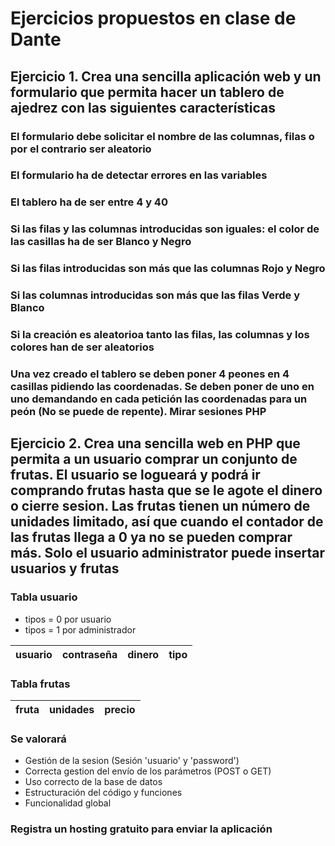 # Ejercicios propuestos en clase de Dante

## Ejercicio 1. Crea una sencilla aplicación web y un formulario que permita hacer un tablero de ajedrez con las siguientes características

### El formulario debe solicitar el nombre de las columnas, filas o por el contrario ser aleatorio

### El formulario ha de detectar errores en las variables

### El tablero ha de ser entre 4 y 40

### Si las filas y las columnas introducidas son iguales: el color de las casillas ha de ser Blanco y Negro

### Si las filas introducidas son más que las columnas Rojo y Negro

### Si las columnas introducidas son más que las filas Verde y Blanco

### Si la creación es aleatorioa tanto las filas, las columnas y los colores han de ser aleatorios

### Una vez creado el tablero se deben poner 4 peones en 4 casillas pidiendo las coordenadas. Se deben poner de uno en uno demandando en cada petición las coordenadas para un peón (No se puede de repente). Mirar sesiones PHP

## Ejercicio 2. Crea una sencilla web en PHP que permita a un usuario comprar un conjunto de frutas. El usuario se logueará y podrá ir comprando frutas hasta que se le agote el dinero o cierre sesion. Las frutas tienen un número de unidades limitado, así que cuando el contador de las frutas llega a 0 ya no se pueden comprar más. Solo el usuario administrator puede insertar usuarios y frutas

### Tabla usuario

- tipos = 0 por usuario
- tipos = 1 por administrador

|usuario|contraseña|dinero|tipo|
|-|-|-|-|

### Tabla frutas

|fruta|unidades|precio|
|-|-|-|

### Se valorará

- Gestión de la sesion (Sesión 'usuario' y 'password')
- Correcta gestion del envío de los parámetros (POST o GET)
- Uso correcto de la base de datos
- Estructuración del código y funciones
- Funcionalidad global

### Registra un hosting gratuito para enviar la aplicación
